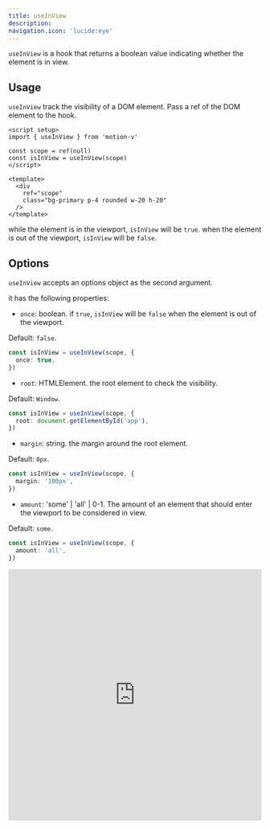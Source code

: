 ```yaml
---
title: useInView
description:
navigation.icon: 'lucide:eye'
---
```


`useInView` is a hook that returns a boolean value indicating whether the element is in view.

## Usage

`useInView` track the visibility of a DOM element. Pass a ref of the DOM element to the hook.

```vue
<script setup>
import { useInView } from 'motion-v'

const scope = ref(null)
const isInView = useInView(scope)
</script>

<template>
  <div
    ref="scope"
    class="bg-primary p-4 rounded w-20 h-20"
  />
</template>
```

while the element is in the viewport, `isInView` will be `true`. when the element is out of the viewport, `isInView` will be `false`.

## Options

`useInView` accepts an options object as the second argument.

it has the following properties:

- `once`: boolean. if `true`, `isInView` will be `false` when the element is out of the viewport.

Default: `false`.
```ts
const isInView = useInView(scope, {
  once: true,
})
```

- `root`: HTMLElement. the root element to check the visibility.

Default: `Window`.
```ts
const isInView = useInView(scope, {
  root: document.getElementById('app'),
})
```
- `margin`: string. the margin around the root element.

Default: `0px`.

```ts
const isInView = useInView(scope, {
  margin: '100px',
})
```
- `amount`: 'some' | 'all' | 0-1. The amount of an element that should enter the viewport to be considered in view.

Default: `some`.
```ts
const isInView = useInView(scope, {
  amount: 'all',
})
```

<iframe src="https://stackblitz.com/edit/qvapj3?ctl=1&embed=1&file=src%2FApp.vue&hideExplorer=1"
     style="width:100%; height: 500px; border:0; border-radius: 4px; overflow:hidden;"
     title="motion-use-spring"
    allow="accelerometer; ambient-light-sensor; camera; encrypted-media; geolocation; gyroscope; hid; microphone; midi; payment; usb; vr; xr-spatial-tracking"
     sandbox="allow-forms allow-modals allow-popups allow-presentation allow-same-origin allow-scripts allow-downloads allow-pointer-lock"
   ></iframe>
